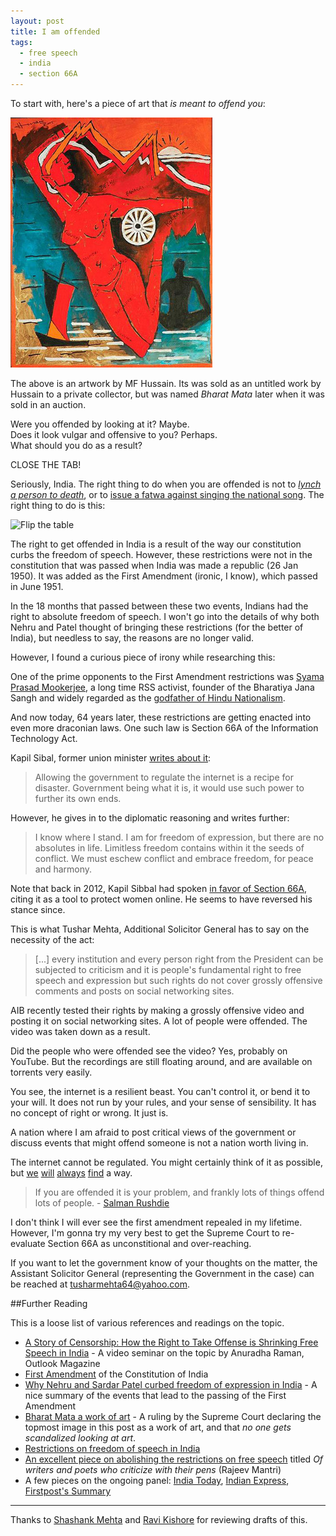 ```yaml
---
layout: post
title: I am offended
tags:
  - free speech
  - india
  - section 66A
---
```

To start with, here's a piece of art that _is meant to offend you_:

[![Bharat Mata, by MF Hussain](/img/bharatmata_thumb.jpg)](/img/bharatmata.jpg)

The above is an artwork by MF Hussain. Its was sold as an untitled work by Hussain to a private collector, but was named _Bharat Mata_ later when it was sold in an auction.

Were you offended by looking at it? Maybe.  
Does it look vulgar and offensive to you? Perhaps.  
What should you do as a result?

CLOSE THE TAB!

Seriously, India. The right thing to do when you are offended is not to [_lynch a person to death_](http://indianexpress.com/article/india/politics/muslim-techie-beaten-to-death-in-pune-7-men-of-hindu-outfit-held/), or to [issue a fatwa against singing the national song](http://timesofindia.indiatimes.com/india/Fatwa-issued-against-Vande-Mataram/articleshow/5191847.cms). The right thing to do is this:

![Flip the table](https://boardgametime.files.wordpress.com/2012/04/table_flip.jpg)

The right to get offended in India is a result of the way our constitution curbs the freedom of speech. However, these restrictions were not in the constitution that was passed when India was made a republic (26 Jan 1950). It was added as the First Amendment (ironic, I know), which passed in June 1951.

In the 18 months that passed between these two events, Indians had the right to absolute freedom of speech. I won't go into the details of why both Nehru and Patel thought of bringing these restrictions (for the better of India), but needless to say, the reasons are no longer valid.

However, I found a curious piece of irony while researching this:

One of the prime opponents to the First Amendment restrictions was [Syama Prasad Mookerjee](http://www.wikiwand.com/en/Syama_Prasad_Mukherjee), a long time RSS activist, founder of the Bharatiya Jana Sangh and widely regarded as the [godfather of Hindu Nationalism](http://www.shyamaprasad.org/home.html).

And now today, 64 years later, these restrictions are getting enacted into even more draconian laws. One such law is Section 66A of the Information Technology Act. 

Kapil Sibal, former union minister [writes about it](http://indiatoday.intoday.in/story/freedom-internet-online-charlie-hebdo-kapil-sibal/1/416011.html):

>Allowing the government to regulate the internet is a recipe for disaster. Government being what it is, it would use such power to further its own ends.

However, he gives in to the diplomatic reasoning and writes further:

>I know where I stand. I am for freedom of expression, but there are no absolutes in life. Limitless freedom contains within it the seeds of conflict. We must eschew conflict and embrace freedom, for peace and harmony.

Note that back in 2012, Kapil Sibbal had spoken [in favor of Section 66A](http://tech.firstpost.com/news-analysis/dear-sibal-here-is-why-section-66a-does-not-protect-women-212326.html), citing it as a tool to protect women online. He seems to have reversed his stance since.

This is what Tushar Mehta, Additional Solicitor General has to say on the necessity of the act:

>[...] every institution and every person right from the President can be subjected to criticism and it is people's fundamental right to free speech and expression but such rights do not cover grossly offensive comments and posts on social networking sites.

AIB recently tested their rights by making a grossly offensive video and posting it on social networking sites. A lot of people were offended. The video was taken down as a result.

Did the people who were offended see the video? Yes, probably on YouTube. But the recordings are still floating around, and are available on torrents very easily.

You see, the internet is a resilient beast. You can't control it, or bend it to your will. It does not run by your rules, and your sense of sensibility. It has no concept of right or wrong. It just is.

A nation where I am afraid to post critical views of the government or discuss events that might offend someone is not a nation worth living in.

The internet cannot be regulated. You might certainly think of it as possible, but [we](https://www.eff.org/ "Electronic Frontier Foundation") [will](https://wikileaks.org/ "Wikileaks") [always](https://www.torproject.org/ "The Tor Project") [find](https://thepiratebay.se/ "The Pirate Bay") a way.

>If you are offended it is your problem, and frankly lots of things offend lots of people. - [Salman Rushdie](http://www.goodreads.com/quotes/739464-nobody-has-the-right-to-not-be-offended-that-right)

I don't think I will ever see the first amendment repealed in my lifetime. However, I'm gonna try my very best to get the Supreme Court to re-evaluate Section 66A as unconstitional and over-reaching.

If you want to let the government know of your thoughts on the matter, the Assistant Solicitor General (representing the Government in the case) can be reached at <tusharmehta64@yahoo.com>.

##Further Reading

This is a loose list of various references and readings on the topic.

- [A Story of Censorship: How the Right to Take Offense is Shrinking Free Speech in India](http://vimeo.com/92778395) - A video seminar on the topic by Anuradha Raman, Outlook Magazine
- [First Amendment](https://en.wikipedia.org/wiki/First_Amendment_of_the_Constitution_of_India) of the Constitution of India
- [Why Nehru and Sardar Patel curbed freedom of expression in India](http://scroll.in/article/700020/Why-Nehru-and-Sardar-Patel-curbed-freedom-of-expression-in-India) - A nice summary of the events that lead to the passing of the First Amendment
- [Bharat Mata a work of art](http://timesofindia.indiatimes.com/india/Bharat-Mata-a-work-of-art-SC/articleshow/3459623.cms) - A ruling by the Supreme Court declaring the topmost image in this post as a work of art, and that _no one gets scandalized looking at art_.
- [Restrictions on freedom of speech in India](http://www.wikiwand.com/en/Freedom_of_expression_in_India)
- [An excellent piece on abolishing the restrictions on free speech](http://www.livemint.com/Opinion/hZBwopyF7MD10C8QHODZEN/Of-writers-and-poets-who-criticize-with-their-pens.html) titled _Of writers and poets who criticize with their pens_ (Rajeev Mantri)
- A few pieces on the ongoing panel: [India Today](http://indiatoday.intoday.in/story/objectionable-social-media-posts-cyberspace-modi-government-supreme-court-facebook-twitter-freedom-of-expression/1/416800.html), [Indian Express](http://indianexpress.com/article/india/india-others/sc-on-it-act-will-examine-section-66a-as-it-stands/), [Firstpost's Summary](http://www.firstpost.com/living/who-defines-grossly-offensive-sc-raises-red-flags-over-draconian-sec-66a-of-it-act-2079081.html)

---

Thanks to [Shashank Mehta](https://shashankmehta.in/) and [Ravi Kishore](https://rkravi.com/) for reviewing drafts of this.